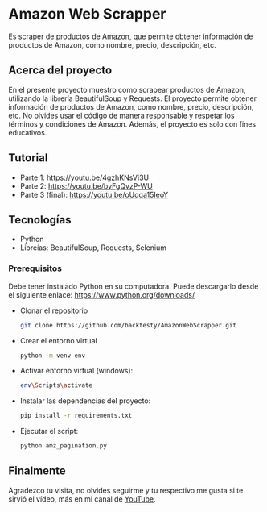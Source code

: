 # Amazon Web Scrapper
Es scraper de productos de Amazon, que permite obtener información de productos de Amazon, como nombre, precio, descripción, etc.

<!-- ABOUT THE PROJECT -->
## Acerca del proyecto

En el presente proyecto muestro como scrapear productos de Amazon, utilizando la librería BeautifulSoup y Requests. El proyecto permite obtener información de productos de Amazon, como nombre, precio, descripción, etc. No olvides usar el código de manera responsable y respetar los términos y condiciones de Amazon. Además, el proyecto es solo con fines educativos.

## Tutorial
* Parte 1: <a href="https://youtu.be/4gzhKNsVi3U">https://youtu.be/4gzhKNsVi3U</a>
* Parte 2: <a href="https://youtu.be/byFgQvzP-WU">https://youtu.be/byFgQvzP-WU</a>
* Parte 3 (final): <a href="https://youtu.be/oUqqa15IeoY">https://youtu.be/oUqqa15IeoY</a>
 
<!-- GETTING STARTED -->
## Tecnologías

* Python
* Libreías: BeautifulSoup, Requests, Selenium


### Prerequisitos

Debe tener instalado Python en su computadora. Puede descargarlo desde el siguiente enlace: <a href="https://www.python.org/downloads/">https://www.python.org/downloads/</a>

* Clonar el repositorio
  ```sh
  git clone https://github.com/backtesty/AmazonWebScrapper.git
  ```

* Crear el entorno virtual
  ```sh
  python -m venv env
  ```
* Activar entorno virtual (windows):
  ```sh
  env\Scripts\activate
  ```
* Instalar las dependencias del proyecto:
  ```sh
  pip install -r requirements.txt
  ```
* Ejecutar el script:
  ```sh
  python amz_pagination.py
  ```

## Finalmente

Agradezco tu visita, no olvides seguirme y tu respectivo me gusta si te sirvió el vídeo, más en mi canal de <a href="https://www.youtube.com/channel/UCxGqlLmQXjFjkrnSRLa7B7g">YouTube</a>.